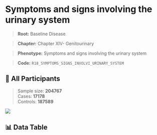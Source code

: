 # Symptoms and signs involving the urinary system

> **Root:** Baseline Disease  

> **Chapter:** Chapter XIV- Genitourinary  

> **Phenotype:** Symptoms and signs involving the urinary system  

> **Code:** `R18_SYMPTOMS_SIGNS_INVOLVI_URINARY_SYSTEM`

## 🧪 All Participants  
> Sample size: **204767**  
> Cases: **17178**  
> Controls: **187589**
<img src="/Sensitive/Figures/ALL/Incidence/R18_SYMPTOMS_SIGNS_INVOLVI_URINARY_SYSTEM.png"/>

## 📊 Data Table
<CsvTableMRF src="/Sensitive/Data/ALL/Incidence/COX_R18_SYMPTOMS_SIGNS_INVOLVI_URINARY_SYSTEM.csv"/>


